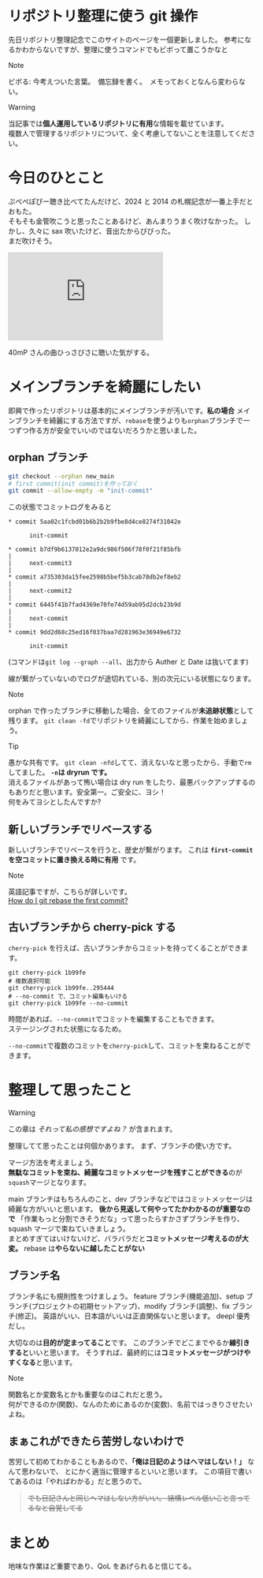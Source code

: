 # リポジトリ整理に使う git 操作

先日リポジトリ整理記念でこのサイトのページを一個更新しました。
参考になるかわからないですが、整理に使うコマンドでもビボって置こうかなと

> [!NOTE]  
> ビボる: 今考えついた言葉。　備忘録を書く。　メモっておくとなんら変わらない。

> [!WARNING]  
> 当記事では**個人運用しているリポジトリに有用**な情報を載せています。  
> 複数人で管理するリポジトリについて、全く考慮してないことを注意してください。

# 今日のひとこと

ぷぺぺぽぴー聴き比べてたんだけど、2024 と 2014 の札幌記念が一番上手だとおもた。  
そもそも金管吹こうと思ったことあるけど、あんまりうまく吹けなかった。 しかし、久々に sax 吹いたけど、音出たからびびった。  
まだ吹けそう。

<iframe width="312" height="176" src="https://ext.nicovideo.jp/thumb/sm45192444" scrolling="no" style="border:solid 1px #ccc;" frameborder="0"><a href="https://www.nicovideo.jp/watch/sm45192444">「リトルシスター」40mP feat.彩澄しゅお,彩澄りりせ</a></iframe>

40mP さんの曲ひっさびさに聴いた気がする。

# メインブランチを綺麗にしたい

即興で作ったリポジトリは基本的にメインブランチが汚いです。**私の場合**
メインブランチを綺麗にする方法ですが、`rebase`を使うよりも`orphan`ブランチで一つずつ作る方が安全でいいのではないだろうかと思いました。

## orphan ブランチ

```sh
git checkout --orphan new_main
# first commit(init commit)を作っておく
git commit --allow-empty -m "init-commit"
```

この状態でコミットログをみると

```
* commit 5aa02c1fcbd01b6b2b2b9fbe8d4ce8274f31042e

      init-commit

* commit b7df9b6137012e2a9dc986f506f78f0f21f85bfb
|
|     next-commit3
|
* commit a735303da15fee2598b5bef5b3cab78db2ef8eb2
|
|     next-commit2
|
* commit 6445f41b7fad4369e70fe74d59ab95d2dcb23b9d
|
|     next-commit
|
* commit 9dd2d68c25ed16f037baa7d281963e36949e6732

      init-commit
```

(コマンドは`git log --graph --all`、出力から Auther と Date は抜いてます)

線が繋がっていないのでログが途切れている、別の次元にいる状態になります。

> [!NOTE]  
> orphan で作ったブランチに移動した場合、全てのファイルが**未追跡状態**として残ります。
> `git clean -fd`でリポジトリを綺麗にしてから、作業を始めましょう。

> [!TIP]  
> 愚かな共有です。 `git clean -nfd`してて、消えないなと思ったから、手動で`rm`してました。 **`-n`は dryrun です。**  
> 消えるファイルがあって怖い場合は dry run をしたり、最悪バックアップするのもありだと思います。安全第一。ご安全に、ヨシ！  
> 何をみてヨシとしたんですか?

## 新しいブランチでリベースする

新しいブランチでリベースを行うと、歴史が繋がります。
これは **`first-commit`を空コミットに置き換える時に有用** です。

> [!NOTE]  
> 英語記事ですが、こちらが詳しいです。  
> [How do I git rebase the first commit?](https://stackoverflow.com/questions/22992543/how-do-i-git-rebase-the-first-commit)

## 古いブランチから cherry-pick する

`cherry-pick` を行えば、古いブランチからコミットを持ってくることができます。

```
git cherry-pick 1b99fe
# 複数選択可能
git cherry-pick 1b99fe..295444
# --no-commit で、コミット編集もいける
git cherry-pick 1b99fe --no-commit
```

時間があれば、`--no-commit`でコミットを編集することもできます。  
ステージングされた状態になるため。

`--no-commit`で複数のコミットを`cherry-pick`して、コミットを束ねることができます。

# 整理して思ったこと

> [!WARNING]  
> この章は _それって私の感想ですよね？_ が含まれます。

整理してて思ったことは何個かあります。 まず、ブランチの使い方です。

マージ方法を考えましょう。  
**無駄なコミットを束ね、綺麗なコミットメッセージを残すことができる**のが`squash`マージとなります。

main ブランチはもちろんのこと、dev ブランチなどではコミットメッセージは綺麗な方がいいと思います。 **後から見返して何やってたかわかるのが重要なので**
「作業もっと分割できそうだな」って思ったらすかさずブランチを作り、squash マージで束ねていきましょう。  
まとめすぎてはいけないけど、バラバラだと**コミットメッセージ考えるのが大変。**
rebase は**やらないに越したことがない**

## ブランチ名

ブランチ名にも規則性をつけましょう。
feature ブランチ(機能追加)、setup ブランチ(プロジェクトの初期セットアップ)、modify ブランチ(調整)、fix ブランチ(修正)。
英語がいい、日本語がいいは正直関係ないと思います。 deepl 優秀だし。

大切なのは**目的が定まってること**です。 このブランチでどこまでやるか**線引きすると**いいと思います。
そうすれば、最終的には**コミットメッセージがつけやすくなる**と思います。

> [!NOTE]  
> 関数名とか変数名とかも重要なのはこれだと思う。  
> 何ができるのか(関数)、なんのためにあるのか(変数)、名前ではっきりさせたいよね。

## まぁこれができたら苦労しないわけで

苦労して初めてわかることもあるので、**「俺は日記のようはヘマはしない！」** なんて思わないで、
とにかく適当に管理するといいと思います。 この項目で書いてあるのは「やればわかる」だと思うので。

> ~~でも日記さんと同じヘマはしない方がいい。 結構レベル低いこと言ってるなと自覚してる~~

# まとめ

地味な作業ほど重要であり、QoL をあげられると信じてる。
